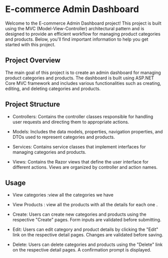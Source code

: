 
# E-commerce Admin Dashboard

Welcome to the E-commerce Admin Dashboard project! This project is built using the MVC (Model-View-Controller) architectural pattern and is designed to provide an efficient workflow for managing product categories and products. Below, you'll find important information to help you get started with this project.


## Project Overview                            

The main goal of this project is to create an admin dashboard for managing product categories and products. The dashboard is built using ASP.NET Core MVC framework and includes various functionalities such as creating, editing, and deleting categories and products.                                                                                    

    


## Project Structure

- Controllers: Contains the controller classes responsible for handling user requests and directing them to appropriate actions.

- Models: Includes the data models, properties, navigation properties, and DTOs used to represent categories and products.

- Services: Contains service classes that implement interfaces for managing categories and products.

- Views: Contains the Razor views that define the user interface for different actions. Views are organized by controller and action names.

                                                   

## Usage
                                 

- View categories :view all the categories we have
- View Products : view all the products with all the details for each one .
- Create: Users can create new categories and products using the respective "Create" pages. Form inputs are validated before submitting.
- Edit: Users can edit category and product details by clicking the "Edit" link on the respective detail pages. Changes are validated before saving.

- Delete: Users can delete categories and products using the "Delete" link on the respective detail pages. A confirmation prompt is displayed.
